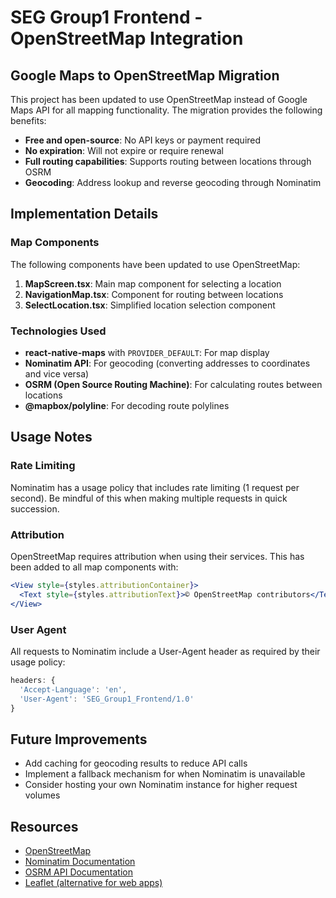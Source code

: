# SEG Group1 Frontend - OpenStreetMap Integration

## Google Maps to OpenStreetMap Migration

This project has been updated to use OpenStreetMap instead of Google Maps API for all mapping functionality. The migration provides the following benefits:

- **Free and open-source**: No API keys or payment required
- **No expiration**: Will not expire or require renewal
- **Full routing capabilities**: Supports routing between locations through OSRM
- **Geocoding**: Address lookup and reverse geocoding through Nominatim

## Implementation Details

### Map Components

The following components have been updated to use OpenStreetMap:

1. **MapScreen.tsx**: Main map component for selecting a location
2. **NavigationMap.tsx**: Component for routing between locations 
3. **SelectLocation.tsx**: Simplified location selection component

### Technologies Used

- **react-native-maps** with `PROVIDER_DEFAULT`: For map display
- **Nominatim API**: For geocoding (converting addresses to coordinates and vice versa)
- **OSRM (Open Source Routing Machine)**: For calculating routes between locations
- **@mapbox/polyline**: For decoding route polylines

## Usage Notes

### Rate Limiting

Nominatim has a usage policy that includes rate limiting (1 request per second). Be mindful of this when making multiple requests in quick succession.

### Attribution

OpenStreetMap requires attribution when using their services. This has been added to all map components with:

```jsx
<View style={styles.attributionContainer}>
  <Text style={styles.attributionText}>© OpenStreetMap contributors</Text>
</View>
```

### User Agent

All requests to Nominatim include a User-Agent header as required by their usage policy:

```javascript
headers: {
  'Accept-Language': 'en',
  'User-Agent': 'SEG_Group1_Frontend/1.0'
}
```

## Future Improvements

- Add caching for geocoding results to reduce API calls
- Implement a fallback mechanism for when Nominatim is unavailable
- Consider hosting your own Nominatim instance for higher request volumes

## Resources

- [OpenStreetMap](https://www.openstreetmap.org/)
- [Nominatim Documentation](https://nominatim.org/release-docs/latest/)
- [OSRM API Documentation](http://project-osrm.org/docs/v5.5.1/api/)
- [Leaflet (alternative for web apps)](https://leafletjs.com/)
